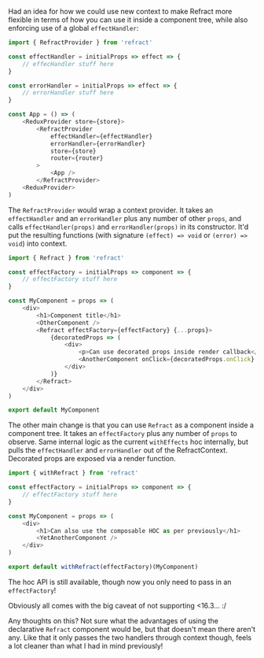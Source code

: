 Had an idea for how we could use new context to make Refract more flexible in terms of how you can use it inside a component tree, while also enforcing use of a global `effectHandler`:

```js
import { RefractProvider } from 'refract'

const effectHandler = initialProps => effect => {
    // effecHandler stuff here
}

const errorHandler = initialProps => effect => {
    // errorHandler stuff here
}

const App = () => (
    <ReduxProvider store={store}>
        <RefractProvider
            effectHandler={effectHandler}
            errorHandler={errorHandler}
            store={store}
            router={router}
        >
            <App />
        </RefractProvider>
    <ReduxProvider>
)
```

The `RefractProvider` would wrap a context provider. It takes an `effectHandler` and an `errorHandler` plus any number of other `props`, and calls `effectHandler(props)` and `errorHandler(props)` in its constructor. It'd put the resulting functions (with signature `(effect) => void` or `(error) => void`) into context.

```js
import { Refract } from 'refract'

const effectFactory = initialProps => component => {
    // effectFactory stuff here
}

const MyComponent = props => (
    <div>
        <h1>Component title</h1>
        <OtherComponent />
        <Refract effectFactory={effectFactory} {...props}>
            {decoratedProps => (
                <div>
                    <p>Can use decorated props inside render callback</p>
                    <AnotherComponent onClick={decoratedProps.onClick} />
                </div>
            )}
        </Refract>
    </div>
)

export default MyComponent
```

The other main change is that you can use `Refract` as a component inside a component tree. It takes an `effectFactory` plus any number of `props` to observe. Same internal logic as the current `withEffects` hoc internally, but pulls the `effectHandler` and `errorHandler` out of the RefractContext. Decorated props are exposed via a render function.

```js
import { withRefract } from 'refract'

const effectFactory = initialProps => component => {
    // effectFactory stuff here
}

const MyComponent = props => (
    <div>
        <h1>Can also use the composable HOC as per previously</h1>
        <YetAnotherComponent />
    </div>
)

export default withRefract(effectFactory)(MyComponent)
```

The hoc API is still available, though now you only need to pass in an `effectFactory`!

Obviously all comes with the big caveat of not supporting <16.3... :/

Any thoughts on this? Not sure what the advantages of using the declarative `Refract` component would be, but that doesn't mean there aren't any. Like that it only passes the two handlers through context though, feels a lot cleaner than what I had in mind previously!
